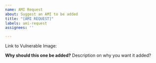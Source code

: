 ```yaml
---
name: AMI Request
about: Suggest an AMI to be added
title: "[AMI REQUEST]"
labels: ami-request
assignees: ''

---
```


Link to Vulnerable Image: 

**Why should this one be added?**
Description on why you want it added?
